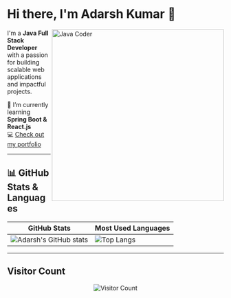 # Hi there, I'm Adarsh Kumar 👋  

<img align="right" alt="Java Coder" width="400" src="https://github.com/user-attachments/assets/df46e45b-c547-4d6c-a73d-6713564c1eed" />

I'm a **Java Full Stack Developer** with a passion for building scalable web applications and impactful projects.  

🌱 I’m currently learning **Spring Boot & React.js**  
💻 [Check out my portfolio](#)  

---

## 📊 GitHub Stats & Languages  

| GitHub Stats | Most Used Languages |
|--------------|----------------------|
| ![Adarsh's GitHub stats](https://github-readme-stats.vercel.app/api?username=Adarsh2089&show_icons=true&theme=radical) | ![Top Langs](https://github-readme-stats.vercel.app/api/top-langs/?username=Adarsh2089&layout=compact&theme=radical) |

---

## Visitor Count  

<p align="center">
  <img src="https://komarev.com/ghpvc/?username=Adarsh2089&color=blue" alt="Visitor Count" />
</p>
